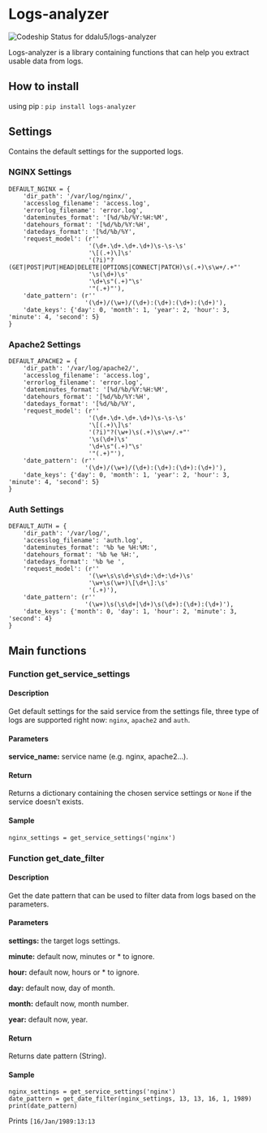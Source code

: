 # Logs-analyzer

![Codeship Status for ddalu5/logs-analyzer](https://codeship.com/projects/b12161a0-f65e-0133-0e7a-7e18ff1a37b8/status?branch=master)

Logs-analyzer is a library containing functions that can help you extract usable data from logs.

## How to install
using pip : `pip install logs-analyzer`

## Settings

Contains the default settings for the supported logs.

### NGINX Settings
```
DEFAULT_NGINX = {
    'dir_path': '/var/log/nginx/',
    'accesslog_filename': 'access.log',
    'errorlog_filename': 'error.log',
    'dateminutes_format': '[%d/%b/%Y:%H:%M',
    'datehours_format': '[%d/%b/%Y:%H',
    'datedays_format': '[%d/%b/%Y',
    'request_model': (r''
                      '(\d+.\d+.\d+.\d+)\s-\s-\s'
                      '\[(.+)\]\s'
                      '(?i)"?(GET|POST|PUT|HEAD|DELETE|OPTIONS|CONNECT|PATCH)\s(.+)\s\w+/.+"'
                      '\s(\d+)\s'
                      '\d+\s"(.+)"\s'
                      '"(.+)"'),
    'date_pattern': (r''
                     '(\d+)/(\w+)/(\d+):(\d+):(\d+):(\d+)'),
    'date_keys': {'day': 0, 'month': 1, 'year': 2, 'hour': 3, 'minute': 4, 'second': 5}
}
```

### Apache2 Settings
```
DEFAULT_APACHE2 = {
    'dir_path': '/var/log/apache2/',
    'accesslog_filename': 'access.log',
    'errorlog_filename': 'error.log',
    'dateminutes_format': '[%d/%b/%Y:%H:%M',
    'datehours_format': '[%d/%b/%Y:%H',
    'datedays_format': '[%d/%b/%Y',
    'request_model': (r''
                      '(\d+.\d+.\d+.\d+)\s-\s-\s'
                      '\[(.+)\]\s'
                      '(?i)"?(\w+)\s(.+)\s\w+/.+"'
                      '\s(\d+)\s'
                      '\d+\s"(.+)"\s'
                      '"(.+)"'),
    'date_pattern': (r''
                     '(\d+)/(\w+)/(\d+):(\d+):(\d+):(\d+)'),
    'date_keys': {'day': 0, 'month': 1, 'year': 2, 'hour': 3, 'minute': 4, 'second': 5}
}
```
### Auth Settings
```
DEFAULT_AUTH = {
    'dir_path': '/var/log/',
    'accesslog_filename': 'auth.log',
    'dateminutes_format': '%b %e %H:%M:',
    'datehours_format': '%b %e %H:',
    'datedays_format': '%b %e ',
    'request_model': (r''
                      '(\w+\s\s\d+\s\d+:\d+:\d+)\s'
                      '\w+\s(\w+)\[\d+\]:\s'
                      '(.+)'),
    'date_pattern': (r''
                     '(\w+)\s(\s\d+|\d+)\s(\d+):(\d+):(\d+)'),
    'date_keys': {'month': 0, 'day': 1, 'hour': 2, 'minute': 3, 'second': 4}
}
```

## Main functions

### Function get_service_settings
#### Description
Get default settings for the said service from the settings file, three type
of logs are supported right now: `nginx`, `apache2` and `auth`.
#### Parameters
**service_name:** service name  (e.g. nginx, apache2...).
#### Return
Returns a dictionary containing the chosen service settings or `None` if the
service doesn't exists.
#### Sample
`nginx_settings = get_service_settings('nginx')`

### Function get_date_filter
#### Description
Get the date pattern that can be used to filter data from
logs based on the parameters.
#### Parameters
**settings:** the target logs settings.

**minute:** default now, minutes or * to ignore.

**hour:** default now, hours or * to ignore.

**day:** default now, day of month.

**month:** default now, month number.

**year:** default now, year.
#### Return
Returns date pattern (String).
#### Sample
```
nginx_settings = get_service_settings('nginx')
date_pattern = get_date_filter(nginx_settings, 13, 13, 16, 1, 1989)
print(date_pattern)
```
Prints `[16/Jan/1989:13:13`
